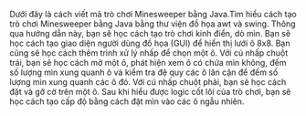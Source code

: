 Dưới đây là cách viết mã trò chơi Minesweeper bằng Java.Tìm hiểu cách tạo trò chơi Minesweeper bằng Java bằng thư viện đồ họa awt và swing.
Thông qua hướng dẫn này, bạn sẽ học cách tạo trò chơi kinh điển, dò mìn. Bạn sẽ học cách tạo giao diện người dùng đồ họa (GUI) để hiển thị lưới ô 8x8. Bạn cũng sẽ học cách thêm trình xử lý nhấp để chọn một ô. Với cú nhấp chuột trái, bạn sẽ học cách mở một ô, phát hiện xem ô có chứa mìn không, đếm số lượng mìn xung quanh ô và kiểm tra đệ quy các ô lân cận để đếm số lượng mìn xung quanh các ô đó. Với cú nhấp chuột phải, bạn sẽ học cách đặt và gỡ cờ trên một ô. Sau khi hiểu được logic cốt lõi của trò chơi, bạn sẽ học cách tạo cấp độ bằng cách đặt mìn vào các ô ngẫu nhiên.

